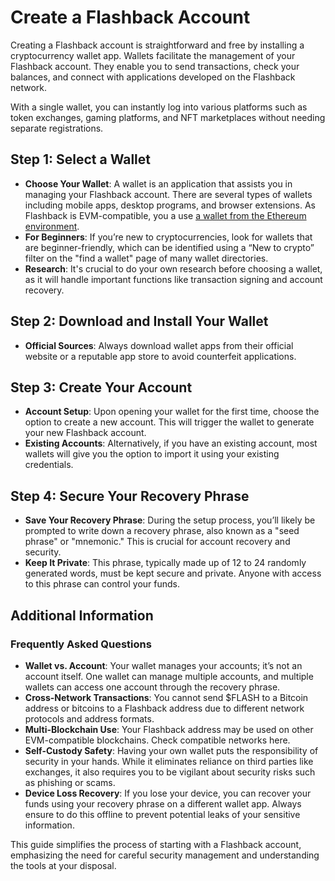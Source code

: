 # Create a Flashback Account

Creating a Flashback account is straightforward and free by installing a cryptocurrency wallet app. Wallets facilitate the management of your Flashback account. They enable you to send transactions, check your balances, and connect with applications developed on the Flashback network.

With a single wallet, you can instantly log into various platforms such as token exchanges, gaming platforms, and NFT marketplaces without needing separate registrations.

## **Step 1: Select a Wallet**

* **Choose Your Wallet**: A wallet is an application that assists you in managing your Flashback account. There are several types of wallets including mobile apps, desktop programs, and browser extensions. As Flashback is EVM-compatible, you a use [a wallet from the Ethereum environment](https://ethereum.org/en/wallets/find-wallet/).
* **For Beginners**: If you’re new to cryptocurrencies, look for wallets that are beginner-friendly, which can be identified using a “New to crypto” filter on the "find a wallet" page of many wallet directories.
* **Research**: It's crucial to do your own research before choosing a wallet, as it will handle important functions like transaction signing and account recovery.

## **Step 2: Download and Install Your Wallet**

* **Official Sources**: Always download wallet apps from their official website or a reputable app store to avoid counterfeit applications.

## **Step 3: Create Your Account**

* **Account Setup**: Upon opening your wallet for the first time, choose the option to create a new account. This will trigger the wallet to generate your new Flashback account.
* **Existing Accounts**: Alternatively, if you have an existing account, most wallets will give you the option to import it using your existing credentials.

## **Step 4: Secure Your Recovery Phrase**

* **Save Your Recovery Phrase**: During the setup process, you’ll likely be prompted to write down a recovery phrase, also known as a "seed phrase" or "mnemonic." This is crucial for account recovery and security.
* **Keep It Private**: This phrase, typically made up of 12 to 24 randomly generated words, must be kept secure and private. Anyone with access to this phrase can control your funds.

## Additional Information

### **Frequently Asked Questions**

* **Wallet vs. Account**: Your wallet manages your accounts; it’s not an account itself. One wallet can manage multiple accounts, and multiple wallets can access one account through the recovery phrase.
* **Cross-Network Transactions**: You cannot send $FLASH to a Bitcoin address or bitcoins to a Flashback address due to different network protocols and address formats.
* **Multi-Blockchain Use**: Your Flashback address may be used on other EVM-compatible blockchains. Check compatible networks here.
* **Self-Custody Safety**: Having your own wallet puts the responsibility of security in your hands. While it eliminates reliance on third parties like exchanges, it also requires you to be vigilant about security risks such as phishing or scams.
* **Device Loss Recovery**: If you lose your device, you can recover your funds using your recovery phrase on a different wallet app. Always ensure to do this offline to prevent potential leaks of your sensitive information.

This guide simplifies the process of starting with a Flashback account, emphasizing the need for careful security management and understanding the tools at your disposal.

